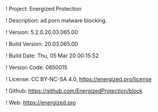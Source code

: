 ! Project: Energized Protection

! Description: ad.porn.malware blocking.

! Version: 5.2.0.20.03.065.00

! Build Version: 20.03.065.00

! Build Date: Thu, 05 Mar 20 00:15:52

! Version Code: 0650015

! License: CC BY-NC-SA 4.0, https://energized.pro/license

! Github: https://github.com/EnergizedProtection/block

! Web: https://energized.pro

